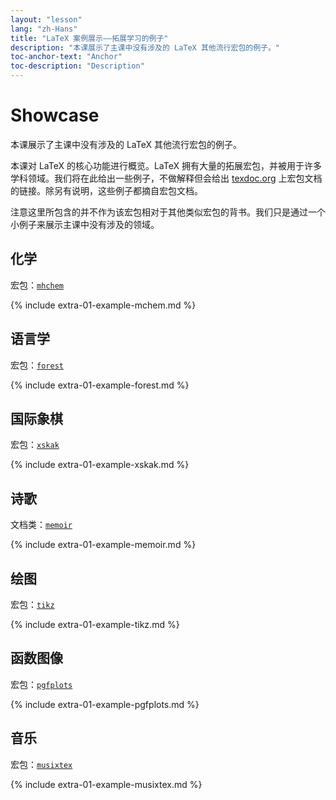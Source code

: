 ```yaml
---
layout: "lesson"
lang: "zh-Hans"
title: "LaTeX 案例展示——拓展学习的例子"
description: "本课展示了主课中没有涉及的 LaTeX 其他流行宏包的例子。"
toc-anchor-text: "Anchor"
toc-description: "Description"
---
```


# Showcase

<span
  class="summary">本课展示了主课中没有涉及的 LaTeX 其他流行宏包的例子。</span>

本课对 LaTeX 的核心功能进行概览。LaTeX 拥有大量的拓展宏包，并被用于许多学科领域。我们将在此给出一些例子，不做解释但会给出 [texdoc.org](https://texdoc.org) 上宏包文档的链接。除另有说明，这些例子都摘自宏包文档。

<p
  class="hint">注意这里所包含的并不作为该宏包相对于其他类似宏包的背书。我们只是通过一个小例子来展示主课中没有涉及的领域。</p>

## 化学

宏包：[`mhchem`](https://texdoc.org/pkg/mhchem)

{% include extra-01-example-mchem.md %}

## 语言学

宏包：[`forest`](https://texdoc.org/pkg/forest)

{% include extra-01-example-forest.md %}

## 国际象棋

<!-- not 2017 -->
宏包：[`xskak`](https://texdoc.org/pkg/xskak)

{% include extra-01-example-xskak.md %}


## 诗歌

文档类：[`memoir`](https://texdoc.org/pkg/memoir)

{% include extra-01-example-memoir.md %}


## 绘图
<!-- not 2017 -->
宏包：[`tikz`](https://texdoc.org/pkg/tikz)


{% include extra-01-example-tikz.md %}


## 函数图像

宏包：[`pgfplots`](https://texdoc.org/pkg/pgfplots)


{% include extra-01-example-pgfplots.md %}


## 音乐

宏包：[`musixtex`](https://texdoc.org/pkg/musixtex)



{% include extra-01-example-musixtex.md %}
